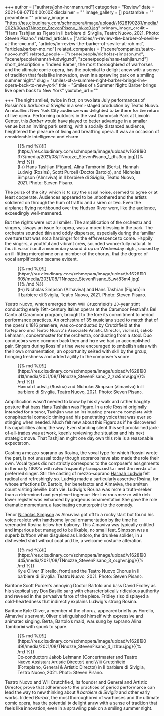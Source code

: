 +++
author = ["authors/john-hohmann.md"]
categories = "Review"
date = 2021-08-07T04:00:00Z
disclaimer = ""
image_gallery = []
postamble = ""
preamble = ""
primary_image = "https://res.cloudinary.com/schmopera/image/upload/v1628190283/media/2021/08/sqTNnozze_StevenPisano_ihkkc0.jpg"
primary_image_credit = "Hans Tashjian as Figaro in Il barbiere di Siviglia, Teatro Nuovo, 2021. Photo: Steven Pisano."
related_articles = ["articles/in-review-the-barber-of-seville-at-the-coc.md", "articles/in-review-the-barber-of-seville-at-roh.md", "articles/barber-mo.md"]
related_companies = ["scene/companies/teatro-nuovo.md"]
related_people = ["scene/people/nicholas-simpson.md", "scene/people/hannah-ludwig.md", "scene/people/hans-tashjian.md"]
short_description = "Indeed Barber, the most thoroughbred of warhorses and the ultimate comic opera, has the potential to delight anew with a sense of tradition that feels like innovation, even in a sprawling park on a smiling summer night."
slug = "smiles-of-a-summer-night-barber-brings-live-opera-back-to-new-york"
title = "Smiles of a Summer Night: Barber brings live opera back to New York"
youtube_url = ""

+++
The night smiled, twice in fact, on two late July performances of Rossini's _Il barbiere di Siviglia_ in a semi-staged production by Teatro Nuovo. An ebullient New York City audience was delighted to be there for the return of live opera. Performing outdoors in the vast Damrosch Park at Lincoln Center, this _Barber_ would have played to better advantage in a smaller venue but an inviting park setting, with a socially distanced audience, heightened the pleasure of living and breathing opera. It was an occasion of considerable intelligence and charm.

<figure data-type="image">{{% md %}}![](https://res.cloudinary.com/schmopera/image/upload/v1628190378/media/2021/08/TNnozze_StevenPisano_1_dhs3cq.jpg){{% /md %}}

<figcaption>(l-r) Hans Tashjian (Figaro), Alina Tamborini (Berta), Hannah Ludwig (Rosina), Scott Purcell (Doctor Bartolo), and Nicholas Simpson (Almaviva) in Il barbiere di Siviglia, Teatro Nuovo, 2021. Photo: Steven Pisano.</figcaption>

</figure>

The pulse of the city, which is to say the usual noise, seemed to agree or at least cooperate. Audiences appeared to be unbothered and the artists soldiered on through the hum of traffic and a siren or two. Even the airplanes flying northbound over the Hudson River were, like the audience, exceedingly well-mannered.

But the nights were not all smiles. The amplification of the orchestra and singers, always an issue for opera, was a mixed blessing in the park. The orchestra sounded thin and oddly dispersed, especially during the familiar overture that was not a harbinger for the effervescence to come. Happily the singers, a youthful and vibrant crew, sounded wonderfully natural. In fact it wasn't until a momentary sound drop on Wednesday night, caused by an ill-fitting microphone on a member of the chorus, that the degree of vocal amplification became evident.

<figure data-type="image">{{% md %}}![](https://res.cloudinary.com/schmopera/image/upload/v1628190605/media/2021/08/TNnozze_StevenPisano_5_wd83m4.jpg){{% /md %}}

<figcaption>(l-r) Nicholas Simpson (Almaviva) and Hans Tashjian (Figaro) in Il barbiere di Siviglia, Teatro Nuovo, 2021. Photo: Steven Pisano.</figcaption>

</figure>

Teatro Nuovo, which emerged from Will Crutchfield's 20-year stint conducting early 19th-century Italian operas at the Caramoor Festival's Bel Canto at Caramoor program, brought to the fore its commitment to period performance practices. An orchestra of 35 musicians sized to match that of the opera's 1816 premiere, was co-conducted by Crutchfield at the fortepiano and Teatro Nuovo's Associate Artistic Director, violinist, Jakob Lehmann, concertmaster for the orchestra, conducting from a stool. Duo conductors were common back then and here we had an accomplished pair. Singers during Rossini's time were encouraged to embellish arias with their own ornamentation, an opportunity seized with skill by the group, bringing freshness and added agility to the composer's score.

<figure data-type="image">{{% md %}}![](https://res.cloudinary.com/schmopera/image/upload/v1628190418/media/2021/08/TNnozze_StevenPisano_2_zxe5mw.jpg){{% /md %}}

<figcaption>Hannah Ludwig (Rosina) and Nicholas Simpson (Almaviva) in Il barbiere di Siviglia, Teatro Nuovo, 2021. Photo: Steven Pisano.</figcaption>

</figure>

Amplification wasn't needed to know by his sly walk and rather haughty posture that bass [Hans Tashjian](/scene/people/hans-tashjian/) was Figaro. In a role Rossini originally intended for a tenor, Tashjian was an insinuating presence complete with conspiratorial comedic timing and his penetrating voice that was ever so stinging when needed. Much felt new about this Figaro as if he discovered his capabilities along the way. Even standing silent this self proclaimed jack-of-all-trades was at work, keenly reviewing the situation and his next strategic move. That Tashjian might one day own this role is a reasonable expectation.

Casting a mezzo-soprano as Rosina, the vocal type for which Rossini wrote the part, is not unusual today though sopranos have also made the role their own. Vocal types did not strictly correspond to the composer's assignments in the early 1800's with roles frequently transposed to meet the needs of a preferred singer. Still the casting of mezzo-soprano [Hannah Ludwig](/scene/people/hannah-ludwig/) felt radical and refreshingly so. Ludwig made a particularly assertive Rosina, for whose affections Dr. Bartolo, her benefactor and Almaviva, the smitten count visiting Seville, both vie. Ludwig's Rosina was more a truth-seeker than a determined and perplexed ingenue. Her lustrous mezzo with rich lower register was enhanced by gorgeous ornamentation.She gave the role dramatic momentum, a fascinating counterpoint to the comedy. 

Tenor [Nicholas Simpson](/scene/people/nicholas-simpson/) as Almaviva got off to a rocky start but found his voice replete with handsome lyrical ornamentation by the time he serenaded Rosina below her balcony. This Almaviva was typically entitled and imperious but managed to be likable, no small feat. Simpson was a superb buffoon when disguised as Lindoro, the drunken solider, in a disheveled shirt without coat and tie, a welcome costume alteration.

<figure data-type="image">{{% md %}}![](https://res.cloudinary.com/schmopera/image/upload/v1628190445/media/2021/08/TNnozze_StevenPisano_3_ocghvr.jpg){{% /md %}}

<figcaption>Kyle Oliver (Fiorello, front) and the Teatro Nuovo Chorus in Il barbiere di Siviglia, Teatro Nuovo, 2021. Photo: Steven Pisano.</figcaption>

</figure>

Baritone Scott Purcell's annoying Doctor Bartolo and bass David Fridley as his skeptical spy Don Basilio sang with characteristically ridiculous authority and reveled in the pervasive farce of the piece. Fridley also displayed a cold-heartedness that indirectly explains Ludwig's strong Rosina.

Baritone Kyle Oliver, a member of the chorus, appeared briefly as Fiorello, Almaviva's servant. Oliver distinguished himself with expressive and animated singing. Berta, Bartolo's maid, was sung by soprano Alina Tamborini with spunk to spare.

<figure data-type="image">{{% md %}}![](https://res.cloudinary.com/schmopera/image/upload/v1628190491/media/2021/08/TNnozze_StevenPisano_4_izlzau.jpg){{% /md %}}

<figcaption>Co-conductors Jakob Lehmann (Concertmaster and Teatro Nuovo Assistant Artistic Director) and Will Crutchfield (Fortepiano, General & Artistic Director) in Il barbiere di Siviglia, Teatro Nuovo, 2021. Photo: Steven Pisano.</figcaption>

</figure>

Teatro Nuovo and Will Crutchfield, its founder and General and Artistic Director, prove that adherence to the practices of period performance can lead the way to new thinking about _Il barbiere di Siviglia_ and other early works. Indeed _Barber_, the most thoroughbred of warhorses and the ultimate comic opera, has the potential to delight anew with a sense of tradition that feels like innovation, even in a sprawling park on a smiling summer night.